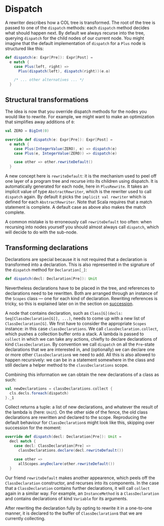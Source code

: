 # Dispatch

A rewriter describes how a COL tree is transformed. The root of the tree is passed to one of the `dispatch` methods: each `dispatch` method decides what should happen next. By default we always recurse into the tree, querying `dispatch` for the child nodes of our current node. You might imagine that the default implementation of `dispatch` for a `Plus` node is structured like this:

```scala
def dispatch(e: Expr[Pre]): Expr[Post] =
  e match {
    case Plus(left, right) =>
      Plus(dispatch(left), dispatch(right))(e.o)

    /* ... other alternatives ... */
  }
```

## Structural transformations

The idea is now that you override dispatch methods for the nodes you would like to rewrite. For example, we might want to make an optimization that simplifies away additions of `0`:

```scala
val ZERO = BigInt(0)

override def dispatch(e: Expr[Pre]): Expr[Post] =
  e match {
    case Plus(IntegerValue(ZERO), e) => dispatch(e)
    case Plus(e, IntegerValue(ZERO)) => dispatch(e)

    case other => other.rewriteDefault()
  }
```

A new concept here is `rewriteDefault`: it is the mechanism used to peel off one layer of a program tree and recurse into its children using dispatch. It is automatically generated for each node, here in `PlusRewrite`. It takes an implicit value of type `AbstractRewriter`, which is the rewriter used to call `dispatch` again. By default it picks the `implicit val rewriter` which is defined for each `AbstractRewriter`. Note that Scala requires that a match statement is complete. A default case as above also makes the match complete.

A common mistake is to erroneously call `rewriteDefault` too often: when recursing into nodes yourself you should almost always call `dispatch`, which will decide to do with the sub-node.

## Transforming declarations

Declarations are special because it is not required that a declaration is transformed into a declaration. This is also represented in the signature of the `dispatch` method for `Declaration[_]`:

```scala
def dispatch(decl: Declaration[Pre]): Unit
```

Nevertheless declarations have to be placed in the tree, and references to declarations need to be rewritten. Both are arranged through an instance of the `Scopes` class — one for each kind of declaration. Rewriting references is tricky, so this is explained later on in the section on [succession](./rw-succession.md).

A node that contains declaration, such as `Class[G](decls: Seq[ClassDeclaration[G]], ...)`, needs to come up with a new list of `ClassDeclaration[G]`. We first have to consider the appropriate `Scopes` instance: in this case `classDeclarations`. We call `classDeclaration.collect`, which pushes a collection buffer onto a stack. A lambda is passed to `collect` in which we can take any actions, chiefly to declare declarations of kind `ClassDeclaration`. By convention we call `dispatch` on all the `Pre`-state declarations that we are interested in, and (optionally) we can declare one or more other `ClassDeclaration`s we need to add. All this is also allowed to happen recursively: we can be in a statement somewhere in the class and still declare a helper method to the `classDeclarations` scope.

Combining this information we can obtain the new declarations of a class as such:

```scala
val newDeclarations = classDeclarations.collect {
  cls.decls.foreach(dispatch)
}._1
```

Collect returns a tuple: a list of new declarations, and whatever the result of the lambda is (here: `Unit`). On the other side of the fence, the old class declarations are rewritten and declared to the scope. Reproducing the default behaviour for `ClassDeclaration`s might look like this, skipping over succession for the moment:

```scala
override def dispatch(decl: Declaration[Pre]): Unit =
  decl match {
    case decl: ClassDeclaration[Pre] =>
      classDeclarations.declare(decl.rewriteDefault())

    case other =>
      allScopes.anyDeclare(other.rewriteDefault())
  }
```

Our friend `rewriteDefault` makes another appearence, which peels off the `ClassDeclaration` constructor, and recurses into its components. In the case that a `ClassDeclaration` contains further declarations, it will call `collect` again in a similar way. For example, an `InstanceMethod` is a `ClassDeclaration` and contains declarations of kind `Variable` for its arguments.

After rewriting the declaration fully by opting to rewrite it in a one-to-one manner, it is declared to the buffer of `ClassDeclaration`s that we are currently collecting.